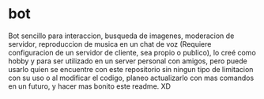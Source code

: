 # bot
Bot sencillo para interaccion, busqueda de imagenes, moderacion de servidor, reproduccion de musica en un chat de voz (Requiere configuracion de un servidor de cliente, sea propio o publico), lo creé como hobby y para ser utilizado en un server personal con amigos, pero puede usarlo quien se encuentre con este repositorio sin ningun tipo de limitacion con su uso o al modificar el codigo, planeo actualizarlo con mas comandos en un futuro, y hacer mas bonito este readme. XD